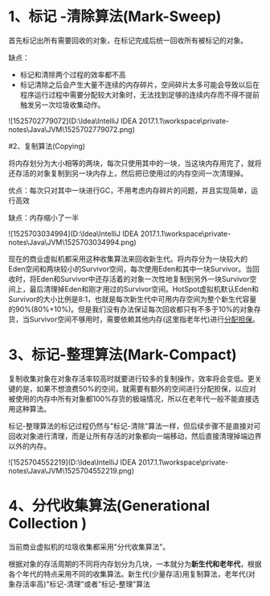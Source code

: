 # 1、标记 -清除算法(Mark-Sweep)

首先标记出所有需要回收的对象，在标记完成后统一回收所有被标记的对象。

缺点：

* 标记和清除两个过程的效率都不高
* 标记清除之后会产生大量不连续的内存碎片，空间碎片太多可能会导致以后在程序运行过程中需要分配较大对象时，无法找到足够的连续内存而不得不提前触发另一次垃圾收集动作。

![1525702779072](D:\Idea\IntelliJ IDEA 2017.1.1\workspace\private-notes\Java\JVM\1525702779072.png)

#2、复制算法(Copying)

将内存划分为大小相等的两块，每次只使用其中的一块，当这块内存用完了，就将还存活的对象复制到另一块内存上，然后把已使用过的内存空间一次清理掉。

优点：每次只对其中一块进行GC，不用考虑内存碎片的问题，并且实现简单，运行高效

缺点：内存缩小了一半

![1525703034994](D:\Idea\IntelliJ IDEA 2017.1.1\workspace\private-notes\Java\JVM\1525703034994.png)

现在的商业虚拟机都采用这种收集算法来回收新生代。将内存分为一块较大的Eden空间和两块较小的Survivor空间，每次使用Eden和其中一块Survivor。当回收时，将Eden和Survivor中还存活着的对象一次性地复制到另外一块Survivor空间上，最后清理掉Eden和刚才用过的Survivor空间。HotSpot虚拟机默认Eden和Survivor的大小比例是8:1，也就是每次新生代中可用内存空间为整个新生代容量的90%(80%+10%)。但是我们没有办法保证每次回收都只有不多于10%的对象存货，当Survivor空间不够用时，需要依赖其他内存(这里指老年代)进行[分配担保](./空间分配担保.md)。

# 3、标记-整理算法(**Mark-Compact**)

复制收集对象在对象存活率较高时就要进行较多的复制操作，效率将会变低。更关键的是，如果不想浪费50%的空间，就需要有额外的空间进行分配担保，以应对被使用的内存中所有对象都100%存货的极端情况，所以在老年代一般不能直接选用这种算法。

标记-整理算法的标记过程仍然与"标记-清除"算法一样，但后续步骤不是直接对可回收对象进行清理，而是让所有存活的对象都向一端移动，然后直接清理掉端边界以外的内存。

![1525704552219](D:\Idea\IntelliJ IDEA 2017.1.1\workspace\private-notes\Java\JVM\1525704552219.png)

# 4、分代收集算法(**Generational Collection** )

当前商业虚拟机的垃圾收集都采用"分代收集算法"。

根据对象的存活周期的不同将内存划分为几块，一本就分为**新生代和老年代**，根据各个年代的特点采用不同的收集算法。新生代(少量存活)用复制算法，老年代(对象存活率高)"标记-清理"或者"标记-整理"算法